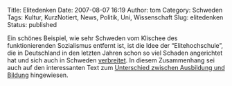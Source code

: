 Title: Elitedenken
Date: 2007-08-07 16:19
Author: tom
Category: Schweden
Tags: Kultur, KurzNotiert, News, Politik, Uni, Wissenschaft
Slug: elitedenken
Status: published

Ein schönes Beispiel, wie sehr Schweden vom Klischee des
funktionierenden Sozialismus entfernt ist, ist die Idee der
“Elitehochschule”, die in Deutschland in den letzten Jahren schon so
viel Schaden angerichtet hat und sich auch in Schweden
[verbreitet](http://www.sr.se/cgi-bin/International/nyhetssidor/artikel.asp?ProgramID=2108&Nyheter=&format=1&artikel=1521451).
In diesem Zusammenhang sei auch auf den interessanten Text zum
[Unterschied zwischen Ausbildung und
Bildung](http://www.zeit.de/2007/32/Peter-Bieri?page=all) hingewiesen.

